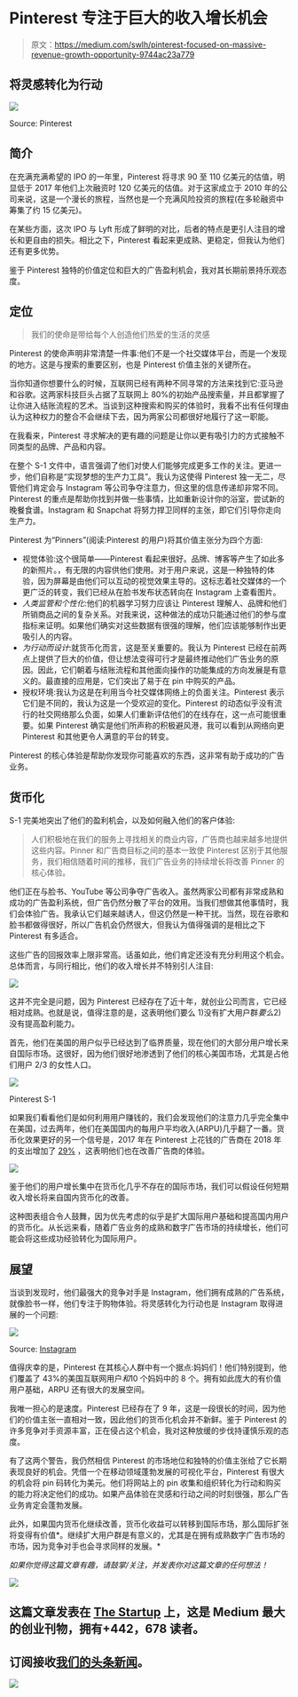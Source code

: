 # Pinterest 专注于巨大的收入增长机会

> 原文：<https://medium.com/swlh/pinterest-focused-on-massive-revenue-growth-opportunity-9744ac23a779>

## 将灵感转化为行动

![](img/94f69dc2cd851e62cfbfdbec9153ea87.png)

Source: Pinterest

## **简介**

在充满充满希望的 IPO 的一年里，Pinterest 将寻求 90 至 110 亿美元的估值，明显低于 2017 年他们上次融资时 120 亿美元的估值。对于这家成立于 2010 年的公司来说，这是一个漫长的旅程，当然也是一个充满风险投资的旅程(在多轮融资中筹集了约 15 亿美元)。

在某些方面，这次 IPO 与 Lyft 形成了鲜明的对比，后者的特点是更引人注目的增长和更自由的损失。相比之下，Pinterest 看起来更成熟、更稳定，但我认为他们还有更多优势。

鉴于 Pinterest 独特的价值定位和巨大的广告盈利机会，我对其长期前景持乐观态度。

## **定位**

> 我们的使命是带给每个人创造他们热爱的生活的灵感

Pinterest 的使命声明非常清楚一件事:他们不是一个社交媒体平台，而是一个发现的地方。这是与搜索的重要区别，也是 Pinterest 价值主张的关键所在。

当你知道你想要什么的时候，互联网已经有两种不同寻常的方法来找到它:亚马逊和谷歌。这两家科技巨头占据了互联网上 80%的初始产品搜索量，并且都掌握了让你进入结账流程的艺术。当谈到这种搜索和购买的体验时，我看不出有任何理由认为这种权力的整合不会继续下去，因为两家公司都很好地履行了这一职能。

在我看来，Pinterest 寻求解决的更有趣的问题是让你以更有吸引力的方式接触不同类型的品牌、产品和内容。

在整个 S-1 文件中，语言强调了他们对使人们能够完成更多工作的关注。更进一步，他们自称是“实现梦想的生产力工具”。我认为这使得 Pinterest 独一无二，尽管他们肯定会与 Instagram 等公司争夺注意力，但这里的信息传递却非常不同。Pinterest 的重点是帮助你找到并做一些事情，比如重新设计你的浴室，尝试新的晚餐食谱。Instagram 和 Snapchat 将努力捍卫同样的主张，即它们引导你走向生产力。

Pinterest 为“Pinners”(阅读:Pinterest 的用户)将其价值主张分为四个方面:

*   视觉体验:这个很简单——Pinterest 看起来很好。品牌、博客等产生了如此多的新照片。，有无限的内容供他们使用。对于用户来说，这是一种独特的体验，因为屏幕是由他们可以互动的视觉效果主导的。这标志着社交媒体的一个更广泛的转变，我们已经从在脸书发布状态转向在 Instagram 上查看图片。
*   *人类监管和个性化*:他们的机器学习努力应该让 Pinterest 理解人、品牌和他们所销商品之间的复杂关系。对我来说，这种做法的成功只能通过他们的参与度指标来证明。如果他们确实对这些数据有很强的理解，他们应该能够制作出更吸引人的内容。
*   *为行动而设计*:就货币化而言，这是至关重要的。我认为 Pinterest 已经在前两点上提供了巨大的价值，但让想法变得可行才是最终推动他们广告业务的原因。因此，它们朝着与结账流程和其他面向操作的功能集成的方向发展是有意义的。最直接的应用是，它们突出了易于在 pin 中购买的产品。
*   授权环境:我认为这是在利用当今社交媒体网络上的负面关注。Pinterest 表示它们是不同的，我认为这是一个受欢迎的变化。Pinterest 的动态似乎没有流行的社交网络那么负面，如果人们重新评估他们的在线存在，这一点可能很重要。如果 Pinterest 确实是他们所声称的积极避风港，我可以看到从网络向更 Pinterest 和其他更令人满意的平台的转变。

Pinterest 的核心体验是帮助你发现你可能喜欢的东西，这非常有助于成功的广告业务。

## **货币化**

S-1 完美地突出了他们的盈利机会，以及如何融入他们的客户体验:

> 人们积极地在我们的服务上寻找相关的商业内容，广告商也越来越多地提供这些内容。Pinner 和广告商目标之间的基本一致使 Pinterest 区别于其他服务，我们相信随着时间的推移，我们广告业务的持续增长将改善 Pinner 的核心体验。

他们正在与脸书、YouTube 等公司争夺广告收入。虽然两家公司都有非常成熟和成功的广告盈利系统，但广告仍然分散了平台的效用。当我们想做其他事情时，我们会体验广告。我承认它们越来越诱人，但这仍然是一种干扰。当然，现在谷歌和脸书都做得很好，所以广告机会仍然很大，但我认为值得强调的是相比之下 Pinterest 有多适合。

这些广告的回报效率上限非常高。话虽如此，他们肯定还没有充分利用这个机会。总体而言，与同行相比，他们的收入增长并不特别引人注目:

![](img/3837ec372938e33b95e2ac606fcffc1a.png)

这并不完全是问题，因为 Pinterest 已经存在了近十年，就创业公司而言，它已经相对成熟。也就是说，值得注意的是，这表明他们要么
1)没有扩大用户群*要么*2)没有提高盈利能力。

首先，他们在美国的用户似乎已经达到了临界质量，现在他们的大部分用户增长来自国际市场。这很好，因为他们很好地渗透到了他们的核心美国市场，尤其是占他们用户 2/3 的女性人口。

![](img/2dec0c493266e40552764f5429304441.png)

Pinterest S-1

如果我们看看他们是如何利用用户赚钱的，我们会发现他们的注意力几乎完全集中在美国，过去两年，他们在美国国内的每用户平均收入(ARPU)几乎翻了一番。货币化效果更好的另一个信号是，2017 年在 Pinterest 上花钱的广告商在 2018 年的支出增加了 [29%](https://www.sec.gov/Archives/edgar/data/1506293/000119312519083544/d674330ds1.htm) ，这表明他们也在改善广告商的体验。

![](img/4582c255a96e227d6b1501c3926d585c.png)

鉴于他们的用户增长集中在货币化几乎不存在的国际市场，我们可以假设任何短期收入增长将来自国内货币化的改善。

这种图表组合令人鼓舞，因为优先考虑的似乎是扩大国际用户基础和提高国内用户的货币化。从长远来看，随着广告业务的成熟和数字广告市场的持续增长，他们可能会将这些成功经验转化为国际用户。

## **展望**

当谈到发现时，他们最强大的竞争对手是 Instagram，他们拥有成熟的广告系统，就像脸书一样，他们专注于购物体验。将灵感转化为行动也是 Instagram 取得进展的一个问题:

![](img/c39addc42dc19d5279cbc7fb944f8743.png)

Source: [Instagram](https://help.instagram.com/191462054687226)

值得庆幸的是，Pinterest 在其核心人群中有一个据点:妈妈们！他们特别提到，他们覆盖了 43%的美国互联网用户*和*10 个妈妈中的 8 个。拥有如此庞大的有价值用户基础，ARPU 还有很大的发展空间。

我唯一担心的是速度。Pinterest 已经存在了 9 年，这是一段很长的时间，因为他们的价值主张一直相对一致，因此他们的货币化机会并不新鲜。鉴于 Pinterest 的许多竞争对手资源丰富，正在侵占这个机会，我对这种放缓的步伐持谨慎乐观的态度。

有了这两个警告，我仍然相信 Pinterest 的市场地位和独特的价值主张给了它长期表现良好的机会。凭借一个在移动领域蓬勃发展的可视化平台，Pinterest 有很大的机会将 pin 码转化为美元。他们将网站上的 pin 收集和组织转化为行动和购买的能力将决定他们的成功。如果产品体验在灵感和行动之间的时刻很强，那么广告业务肯定会蓬勃发展。

此外，如果国内货币化继续改善，货币化收益可以转移到国际市场，那么国际扩张将变得有价值*。继续扩大用户群是有意义的，尤其是在拥有成熟数字广告市场的市场，因为竞争对手也会寻求同样的发展。*

*如果你觉得这篇文章有趣，请鼓掌/关注，并发表你对这篇文章的任何想法！*

[![](img/308a8d84fb9b2fab43d66c117fcc4bb4.png)](https://medium.com/swlh)

## 这篇文章发表在 [The Startup](https://medium.com/swlh) 上，这是 Medium 最大的创业刊物，拥有+442，678 读者。

## 订阅接收[我们的头条新闻](https://growthsupply.com/the-startup-newsletter/)。

[![](img/b0164736ea17a63403e660de5dedf91a.png)](https://medium.com/swlh)